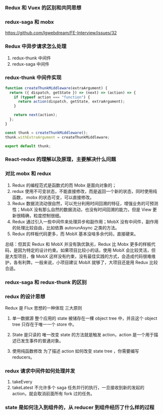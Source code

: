 ### Redux 和 Vuex 的区别和共同思想

### redux-saga 和 mobx

https://github.com/lgwebdream/FE-Interview/issues/32

### Redux 中异步请求怎么处理

1. redux-thunk 中间件
2. redux-saga 中间件

### redux-thunk 中间件实现

```javascript
function createThunkMiddleware(extraArgument) {
  return ({ dispatch, getState }) => (next) => (action) => {
    if (typeof action === "function") {
      return action(dispatch, getState, extraArgument);
    }

    return next(action);
  };
}

const thunk = createThunkMiddleware();
thunk.withExtraArgument = createThunkMiddleware;

export default thunk;
```

### React-redux 的理解以及原理，主要解决什么问题
[](./redux是如何工作的.md)
### 对比 mobx 和 redux

1. Redux 的编程范式是函数式的而 Mobx 是面向对象的；
2. redux 使用不可变状态，不能直接修改，而是返回一个新的状态，同时使用纯函数，
   mobx 的状态可变，可以直接修改。
3. Redux 数据流流动很自然，可以充分利用时间回溯的特征，增强业务的可预测性；MobX 没有那么自然的数据流动，也没有时间回溯的能力，但是 View 更新很精确，粒度控制很细。
4. Redux 通过引入一些中间件来处理异步和副作用；MobX 没有中间件，副作用的处理比较自由，比如依靠 autorunAsync 之类的方法。
5. Redux 的样板代码更多，而 MobX 基本没啥多余代码，直接硬来。

总结：但其实 Redux 和 MobX 并没有孰优孰劣，Redux 比 Mobx 更多的样板代码，是因为特定的设计约束。如果项目比较小的话，使用 MobX 会比较灵活，但是大型项目，像 MobX 这样没有约束，没有最佳实践的方式，会造成代码很难维护，各有利弊。一般来说，小项目建议 MobX 就够了，大项目还是用 Redux 比较合适。

### redux-saga 和 redux-thunk 的区别

### redux 的设计思想

Redux 是 Flux 思想的一种体现
三大原则

1. 单一数据源
   整个应用的 state 被储存在一棵 object tree 中，并且这个 object tree 只存在于唯一一个 store 中。

2. State 是只读的
   唯一改变 state 的方法就是触发 action，action 是一个用于描述已发生事件的普通对象。
3. 使用纯函数修改
   为了描述 action 如何改变 state tree ，你需要编写 reducers。

### redux 请求中间件如何处理并发

1. takeEvery
2. takeLatest
   不允许多个 saga 任务并行的执行，一旦接收到新的发起的 action，就会取消前面所有 fork 过的任务。

### state 是如何注入到组件的，从 reducer 到组件经历了什么样的过程
